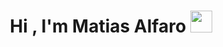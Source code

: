 <h1 align="center">Hi , I'm Matias Alfaro <img src="https://media.giphy.com/media/hvRJCLFzcasrR4ia7z/giphy.gif" width="35"></h1>
